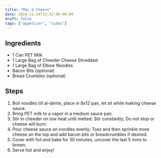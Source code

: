 ```yaml
---
title: "Mac & Cheese"
date: 2024-11-24T13:52:00-06:00
draft: false
tags: ["appetizer", "sides"]
---
```


## Ingredients

* 1 Can PET Milk
* 1 Large Bag of Cheeder Cheese Shredded
* 1 Large Bag of Elbow Noodles
* Bacon Bits (optional)
* Bread Crumbles (optional)

## Steps

1. Boil noodles till al-dente, place in 8x12 pan, let sit while making cheese sauce.
2. Bring PET milk to a vapor in a medium sauce pan.
3. Stir in cheeder on low heat until melted. Stir constantly; Do not stop or cheese will burn.
4. Pour cheese sauce on noodles evenly; Toss and then sprinkle more cheese on the top and add bacon bits or breadcrumbles if desired. 
5. Cover with foil and bake for 30 minutes, uncover the last 5 mins to brown.
6. Serve hot and enjoy!
